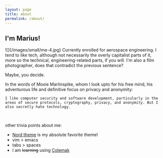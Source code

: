 ```yaml
---
layout: page
title: about
permalink: /about/
---
```


## I'm Marius!

![]{/images/small/me-4.jpg}
Currently enrolled for aerospace engineering.
I tend to like tech, although not necessarily the overly capitalist parts of it, more so
the technical, engineering-related parts, if you will.
I'm also a film photographer, does that contradict the previous sentence?


Maybe, you decide.

In the words of Moxie Marlinspike, whom I look upto for his free mind, his adventurous
life and definitive focus on privacy and anonymity:

`I like computer security and software development, particularly in the areas of secure protocols, cryptography, privacy, and anonymity. But I also secretly hate technology.`

<br/>

other trivia points about me:
* [Nord theme](https://www.nordtheme.com/) is my absolute favorite theme!
* vim > emacs
* tabs > spaces
* I am ~~learning~~ using [Colemak](https://colemak.com/)
